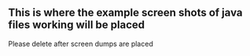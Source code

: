 ## This is where the example screen shots of java files working will be placed
Please delete after screen dumps are placed
